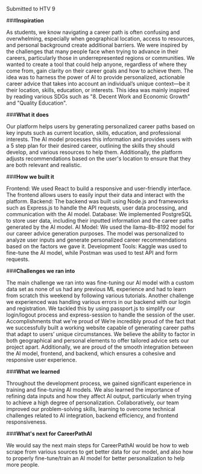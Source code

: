 Submitted to HTV 9

###**Inspiration**

As students, we know navigating a career path is often confusing and overwhelming, especially when geographical location, access to resources, and personal background create additional barriers. We were inspired by the challenges that many people face when trying to advance in their careers, particularly those in underrepresented regions or communities. We wanted to create a tool that could help anyone, regardless of where they come from, gain clarity on their career goals and how to achieve them. The idea was to harness the power of AI to provide personalized, actionable career advice that takes into account an individual’s unique context—be it their location, skills, education, or interests. This idea was mainly inspired by reading various SDGs such as "8. Decent Work and Economic Growth" and "Quality Education".

###**What it does**

Our platform helps users by generating personalized career paths based on key inputs such as current location, skills, education, and professional interests. The AI model processes this information and provides users with a 5 step plan for their desired career, outlining the skills they should develop, and various resources to help them. Additionally, the platform adjusts recommendations based on the user's location to ensure that they are both relevant and realistic.

###**How we built it**

Frontend: We used React to build a responsive and user-friendly interface. The frontend allows users to easily input their data and interact with the platform. Backend: The backend was built using Node.js and frameworks such as Express.js to handle the API requests, user data processing, and communication with the AI model. Database: We implemented PostgreSQL to store user data, including their inputted information and the career paths generated by the AI model. AI Model: We used the llama-8b-8192 model for our career advice generation purposes. The model was personalized to analyze user inputs and generate personalized career recommendations based on the factors we gave it. Development Tools: Kaggle was used to fine-tune the AI model, while Postman was used to test API and form requests.

###**Challenges we ran into**

The main challenge we ran into was fine-tuning our AI model with a custom data set as none of us had any previous ML experience and had to learn from scratch this weekend by following various tutorials.
Another challenge we experienced was handling various errors in our backend with our login and registration. We tackled this by using passport.js to simplify our login/logout process and express-session to handle the session of the user.
Accomplishments that we're proud of
We’re incredibly proud of the fact that we successfully built a working website capable of generating career paths that adapt to users’ unique circumstances. We believe the ability to factor in both geographical and personal elements to offer tailored advice sets our project apart. Additionally, we are proud of the smooth integration between the AI model, frontend, and backend, which ensures a cohesive and responsive user experience.

###**What we learned**

Throughout the development process, we gained significant experience in training and fine-tuning AI models. We also learned the importance of refining data inputs and how they affect AI output, particularly when trying to achieve a high degree of personalization. Collaboratively, our team improved our problem-solving skills, learning to overcome technical challenges related to AI integration, backend efficiency, and frontend responsiveness.

###**What's next for CareerPathAI**

We would say the next main steps for CareerPathAI would be how to web scrape from various sources to get better data for our model, and also how to properly fine-tune/train an AI model for better personalization to help more people.
